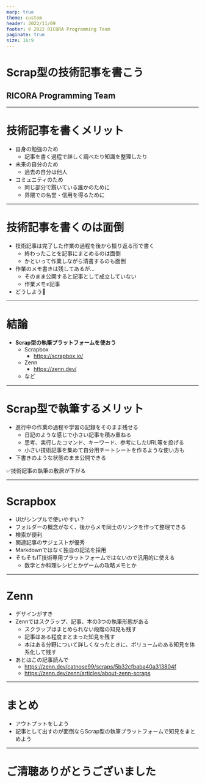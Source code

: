```yaml
---
marp: true
theme: custom
header: 2022/11/09
footer: © 2022 RICORA Programming Team
paginate: true
size: 16:9
---
```

<!--_class: top-->

# Scrap型の技術記事を書こう

## RICORA Programming Team

---
<!--_class: normal-->

# 技術記事を書くメリット

- 自身の勉強のため
  - 記事を書く過程で詳しく調べたり知識を整理したり
- 未来の自分のため
  - 過去の自分は他人
- コミュニティのため
  - 同じ部分で躓いている誰かのために
  - 界隈での名誉・信用を得るために

---
<!--_class: normal-->

# 技術記事を書くのは面倒
- 技術記事は完了した作業の過程を後から振り返る形で書く
  - 終わったことを記事にまとめるのは面倒
  - かといって作業しながら清書するのも面倒
- 作業のメモ書きは残してあるが…
  - そのまま公開すると記事として成立していない
  - 作業メモ≠記事
- どうしよう🥺

---
<!--_class: normal-->

# 結論

- **Scrap型の執筆プラットフォームを使おう**
  - Scrapbox
    - https://scrapbox.io/
  - Zenn
    - https://zenn.dev/
  - など

---
<!--_class: normal-->

# Scrap型で執筆するメリット
- 進行中の作業の過程や学習の記録をそのまま残せる
  - 日記のような感じで小さい記事を積み重ねる
  - 思考、実行したコマンド、キーワード、参考にしたURL等を投げる
  - 小さい技術記事を集めて自分用チートシートを作るような使い方も
- 下書きのような状態のまま公開できる

✅技術記事の執筆の敷居が下がる

---
<!--_class: normal-->

# Scrapbox

- UIがシンプルで使いやすい？
- フォルダーの概念がなく、後からメモ同士のリンクを作って整理できる
- 検索が便利
- 関連記事のサジェストが優秀
- Markdownではなく独自の記法を採用
- そもそもIT技術専用プラットフォームではないので汎用的に使える
  - 数学とか料理レシピとかゲームの攻略メモとか

---
<!--_class: normal-->

# Zenn

- デザインがすき
- Zennではスクラップ、記事、本の3つの執筆形態がある
  - スクラップはまとめられない段階の知見も残す
  - 記事はある程度まとまった知見を残す
  - 本はある分野について詳しくなったときに、ボリュームのある知見を体系化して残す
- あとはこの記事読んで
  - https://zenn.dev/catnose99/scraps/5b32cfbaba40a313804f
  - https://zenn.dev/zenn/articles/about-zenn-scraps

---
<!--_class: normal-->

# まとめ
- アウトプットをしよう
- 記事として出すのが面倒ならScrap型の執筆プラットフォームで知見をまとめよう

---
<!--_class: final-->

# ご清聴ありがとうございました